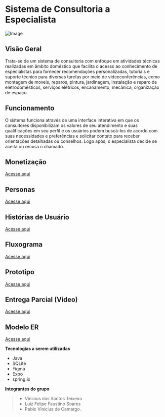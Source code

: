 # Sistema de Consultoria a Especialista

![Image](https://github.com/user-attachments/assets/7a9fa256-0e70-426f-9d1f-4cdc9cfa740e)

## Visão Geral

Trata-se de um sistema de consultoria com enfoque em atividades técnicas realizadas em âmbito doméstico que facilita o acesso ao conhecimento de especialistas para fornecer recomendações personalizadas, tutoriais e suporte técnico para diversas tarefas por meio de videoconferências, como montagem de moveis, reparos, pintura, jardinagem, instalação e reparo de eletrodomésticos, serviços elétricos, encanamento, mecânica, organização de espaço. 

## Funcionamento
O sistema funciona através de uma interface interativa em que os consultores disponibilizam os valores de seu atendimento e suas qualificações em seu perfil e os usuários podem buscá-los de acordo com suas necessidades e preferências e solicitar contato para receber orientações detalhadas ou conselhos. Logo após, o especialista decide se aceita ou recusa o chamado. 

## Monetização
[Acesse aqui](https://github.com/Vinist021/ProjetoEngSoftwareII/blob/main/docs/Monetiza%C3%A7%C3%A3o.md)

## Personas 
[Acesse aqui](https://www.canva.com/design/DAGiT4w5dIE/rt8ZfmkY_PF3nlAYYmk95Q/edit)


## Histórias de Usuário 

[Acesse aqui](https://github.com/Vinist021/ProjetoEngSoftwareII/blob/main/docs%2FhistoriasDeUsuario.md)

## Fluxograma

[Acesse aqui](https://miro.com/welcomeonboard/Wm0xck11YkpHcy9EN1plOFZRQ3p3cmUxQXAwZUVwYVdYNjhNWFQyeE0vNW14MWhlUFdtMDZORXJBQnBuWHVFT0t3OVFNU3owR1NVbGRWcUZLb2RXcE1lZWt1QmE5RmllTnJGR3ZCSGs1a2toaURON091a2YxWlp2b2RDblYzZjJ3VHhHVHd5UWtSM1BidUtUYmxycDRnPT0hdjE=?share_link_id=917672857121)

## Prototipo

[Acesse aqui](https://www.figma.com/proto/3Coc4HWb6jWuZHgj9zwJ8w/%C3%94-l%C3%A1-em-casa?node-id=0-1&t=WvRfyPCyo5AYNuoX-1)

## Entrega Parcial (Vídeo)
[Acesse aqui](https://drive.google.com/file/d/1y_tWD9Wd0fGwY-mSHIi7jKqJf0cfjKvK/view?usp=drive_link)

## Modelo ER
[Acesse aqui]([https://app.brmodeloweb.com/#!/conceptual/683da923a1f73becf72fb730](https://app.brmodeloweb.com/#!/publicview/6846f9ed69695afc14757b01))

**Tecnologias a serem utilizadas** 
+ Java
+ SQLite
+ Figma
+ Expo
+ spring.io

**Integrantes do grupo** 
> * Vinicius dos Santos Teixeira
> * Luiz Felipe Faustino Soares
> * Pablo Vinicius de Camargo.


 
